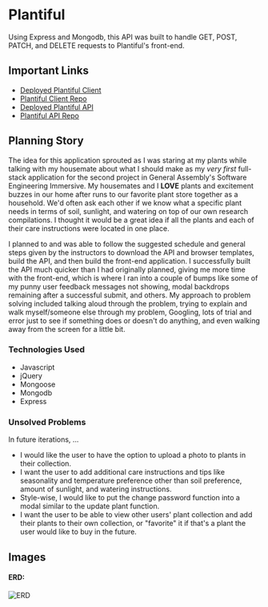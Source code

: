 # Plantiful

Using Express and Mongodb, this API was built to handle GET, POST, PATCH, and DELETE requests to Plantiful's front-end.

## Important Links

- [Deployed Plantiful Client](https://fionabeatricewong.github.io/plantiful-client/)
- [Plantiful Client Repo](https://github.com/fionabeatricewong/plantiful-client)
- [Deployed Plantiful API](https://morning-lake-31674.herokuapp.com)
- [Plantiful API Repo](https://github.com/fionabeatricewong/plantiful-api)

## Planning Story

The idea for this application sprouted as I was staring at my plants while talking with my housemate about what I should make as my *very first* full-stack application for the second project in General Assembly's Software Engineering Immersive. My housemates and I **LOVE** plants and excitement buzzes in our home after runs to our favorite plant store together as a household. We'd often ask each other if we know what a specific plant needs in terms of soil, sunlight, and watering on top of our own research compilations. I thought it would be a great idea if all the plants and each of their care instructions were located in one place.

I planned to and was able to follow the suggested schedule and general steps given by the instructors to download the API and browser templates, build the API, and then build the front-end application. I successfully built the API much quicker than I had originally planned, giving me more time with the front-end, which is where I ran into a couple of bumps like some of my punny user feedback messages not showing, modal backdrops remaining after a successful submit, and others. My approach to problem solving included talking aloud through the problem, trying to explain and walk myself/someone else through my problem, Googling, lots of trial and error just to see if something does or doesn't do anything, and even walking away from the screen for a little bit. 

### Technologies Used

- Javascript
- jQuery
- Mongoose
- Mongodb
- Express

### Unsolved Problems

In future iterations, ...

- I would like the user to have the option to upload a photo to plants in their collection.
- I want the user to add additional care instructions and tips like seasonality and temperature preference other than soil preference, amount of sunlight, and watering instructions.
- Style-wise, I would like to put the change password function into a modal similar to the update plant function.
- I want the user to be able to view other users' plant collection and add their plants to their own collection, or "favorite" it if that's a plant the user would like to buy in the future.

## Images

#### ERD:
![ERD](https://imgur.com/2JpvVZR)
